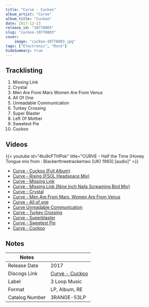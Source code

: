 ```yaml
---
title: "Curve - Cuckoo"
album_artist: "Curve"
album_title: "Cuckoo"
date: 2017-12-23
release_id: "10770803"
slug: "cuckoo-10770803"
cover:
    image: "cuckoo-10770803.jpg"
tags: ["Electronic", "Rock"]
hideSummary: true
---
```


## Tracklisting
1. Missing Link
2. Crystal
3. Men Are From Mars Women Are From Venus
4. All Of One
5. Unreadable Communication
6. Turkey Crossing
7. Super Blaster
8. Left Of Mother
9. Sweetest Pie
10. Cuckoo

## Videos
{{< youtube id="4tu9cFTHPok" title="CURVE - Half the Time  [Honey Tongue mix from : Blackerthreetrackertwo (UK) 1993] [audio]" >}}
- [Curve - Cuckoo (Full Album)](https://www.youtube.com/watch?v=w9_c0HGbvyA)
- [Curve - Rising (FSOL Headspace Mix)](https://www.youtube.com/watch?v=lXuUns3Mr1U)
- [Curve - Missing Link](https://www.youtube.com/watch?v=Ma7KLHAVm1M)
- [Curve - Missing Link {Nine Inch Nails Screaming Bird Mix}](https://www.youtube.com/watch?v=2WYFu4a9GCg)
- [Curve - Crystal](https://www.youtube.com/watch?v=KL-I0kyYxT4)
- [Curve - Men Are From Mars, Women Are From Venus](https://www.youtube.com/watch?v=BOQX4v5c6u4)
- [Curve - All of one](https://www.youtube.com/watch?v=rUDSBN7oN10)
- [Curve Unreadable Communication](https://www.youtube.com/watch?v=UqL7RlmPwws)
- [Curve - Turkey Crossing](https://www.youtube.com/watch?v=3x72B9kuWp8)
- [Curve - Superblaster](https://www.youtube.com/watch?v=Zxi5vBnhQu0)
- [Curve - Sweetest Pie](https://www.youtube.com/watch?v=aa0AyjhTaCY)
- [Curve - Cuckoo](https://www.youtube.com/watch?v=oFj97DVmhxU)

## Notes

| Notes          |             |
| ---------------| ----------- |
| Release Date   | 2017 |
| Discogs Link   | [Curve - Cuckoo](https://www.discogs.com/release/10770803) |
| Label          | 3 Loop Music |
| Format         | LP, Album, RE |
| Catalog Number | 3RANGE-53LP |

